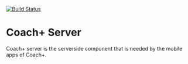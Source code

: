 [![Build Status](https://travis-ci.org/coach-plus/server.svg?branch=master)](https://travis-ci.org/coach-plus/server)

# Coach+ Server

Coach+ server is the serverside component that is needed by the mobile apps of Coach+. 
